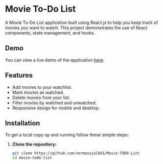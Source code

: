 # Movie To-Do List

A Movie To-Do List application built using React.js to help you keep track of movies you want to watch. This project demonstrates the use of React components, state management, and hooks.

## Demo

You can view a live demo of the application [here](#).

## Features

- Add movies to your watchlist.
- Mark movies as watched.
- Delete movies from your list.
- Filter movies by watched and unwatched.
- Responsive design for mobile and desktop.

## Installation

To get a local copy up and running follow these simple steps:

1. **Clone the repository:**

   ```sh
   git clone https://github.com/vermasujal841/Movie-TODO-List
   cd movie-todo-list

 
 
